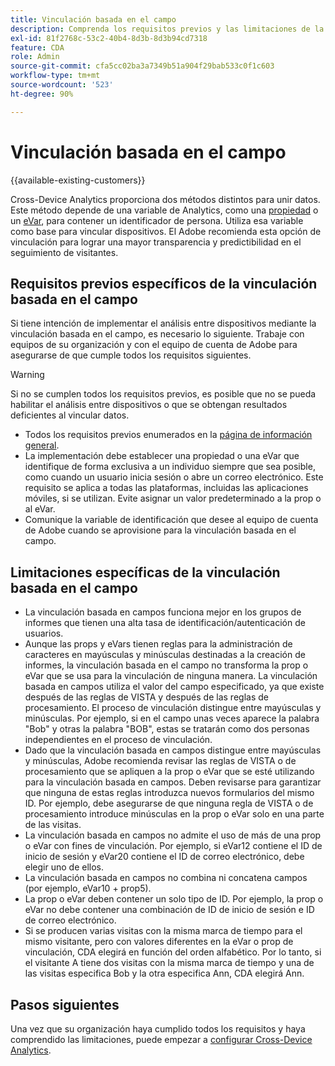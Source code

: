 ```yaml
---
title: Vinculación basada en el campo
description: Comprenda los requisitos previos y las limitaciones de la vinculación de datos mediante la vinculación basada en el campo.
exl-id: 81f2768c-53c2-40b4-8d3b-8d3b94cd7318
feature: CDA
role: Admin
source-git-commit: cfa5cc02ba3a7349b51a904f29bab533c0f1c603
workflow-type: tm+mt
source-wordcount: '523'
ht-degree: 90%

---
```


# Vinculación basada en el campo

{{available-existing-customers}}

Cross-Device Analytics proporciona dos métodos distintos para unir datos. Este método depende de una variable de Analytics, como una [propiedad](/help/implement/vars/page-vars/prop.md) o un [eVar](/help/implement/vars/page-vars/evar.md), para contener un identificador de persona. Utiliza esa variable como base para vincular dispositivos. El Adobe recomienda esta opción de vinculación para lograr una mayor transparencia y predictibilidad en el seguimiento de visitantes.

## Requisitos previos específicos de la vinculación basada en el campo

Si tiene intención de implementar el análisis entre dispositivos mediante la vinculación basada en el campo, es necesario lo siguiente. Trabaje con equipos de su organización y con el equipo de cuenta de Adobe para asegurarse de que cumple todos los requisitos siguientes.

>[!WARNING]
>
>Si no se cumplen todos los requisitos previos, es posible que no se pueda habilitar el análisis entre dispositivos o que se obtengan resultados deficientes al vincular datos.

* Todos los requisitos previos enumerados en la [página de información general](overview.md).
* La implementación debe establecer una propiedad o una eVar que identifique de forma exclusiva a un individuo siempre que sea posible, como cuando un usuario inicia sesión o abre un correo electrónico. Este requisito se aplica a todas las plataformas, incluidas las aplicaciones móviles, si se utilizan. Evite asignar un valor predeterminado a la prop o al eVar.
* Comunique la variable de identificación que desee al equipo de cuenta de Adobe cuando se aprovisione para la vinculación basada en el campo.

## Limitaciones específicas de la vinculación basada en el campo

* La vinculación basada en campos funciona mejor en los grupos de informes que tienen una alta tasa de identificación/autenticación de usuarios.
* Aunque las props y eVars tienen reglas para la administración de caracteres en mayúsculas y minúsculas destinadas a la creación de informes, la vinculación basada en el campo no transforma la prop o eVar que se usa para la vinculación de ninguna manera. La vinculación basada en campos utiliza el valor del campo especificado, ya que existe después de las reglas de VISTA y después de las reglas de procesamiento. El proceso de vinculación distingue entre mayúsculas y minúsculas. Por ejemplo, si en el campo unas veces aparece la palabra &quot;Bob&quot; y otras la palabra &quot;BOB&quot;, estas se tratarán como dos personas independientes en el proceso de vinculación.
* Dado que la vinculación basada en campos distingue entre mayúsculas y minúsculas, Adobe recomienda revisar las reglas de VISTA o de procesamiento que se apliquen a la prop o eVar que se esté utilizando para la vinculación basada en campos. Deben revisarse para garantizar que ninguna de estas reglas introduzca nuevos formularios del mismo ID. Por ejemplo, debe asegurarse de que ninguna regla de VISTA o de procesamiento introduce minúsculas en la prop o eVar solo en una parte de las visitas.
* La vinculación basada en campos no admite el uso de más de una prop o eVar con fines de vinculación. Por ejemplo, si eVar12 contiene el ID de inicio de sesión y eVar20 contiene el ID de correo electrónico, debe elegir uno de ellos.
* La vinculación basada en campos no combina ni concatena campos (por ejemplo, eVar10 + prop5).
* La prop o eVar deben contener un solo tipo de ID. Por ejemplo, la prop o eVar no debe contener una combinación de ID de inicio de sesión e ID de correo electrónico.
* Si se producen varias visitas con la misma marca de tiempo para el mismo visitante, pero con valores diferentes en la eVar o prop de vinculación, CDA elegirá en función del orden alfabético. Por lo tanto, si el visitante A tiene dos visitas con la misma marca de tiempo y una de las visitas especifica Bob y la otra especifica Ann, CDA elegirá Ann.


## Pasos siguientes

Una vez que su organización haya cumplido todos los requisitos y haya comprendido las limitaciones, puede empezar a [configurar Cross-Device Analytics](setup.md).
